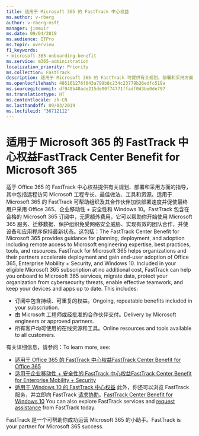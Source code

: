 ```yaml
---
title: 适用于 Microsoft 365 的 FastTrack 中心权益
ms.author: v-rberg
author: v-rberg-msft
manager: jimmuir
ms.date: 09/04/2019
ms.audience: ITPro
ms.topic: overview
f1_keywords:
- microsoft-365-onboarding-benefit
ms.service: m365-administration
localization_priority: Priority
ms.collection: FastTrack
description: 适用于 Microsoft 365 的 FastTrack 可提供有关规划、部署和采用方面的指导，其中包括远程访问 Microsoft 工程专长、最佳做法、工具和资源。适用于 Microsoft 365 的 FastTrack 可帮助组织及其合作伙伴加快部署速度并促使最终用户采用 Office 365、Windows 10 和企业移动性 + 安全性。
ms.openlocfilehash: 485161276f043a799b8c234c23779b26edfc519a
ms.sourcegitcommit: df949b40ade215de00f74771ffadf0d3be0de797
ms.translationtype: HT
ms.contentlocale: zh-CN
ms.lasthandoff: 09/03/2019
ms.locfileid: "36712112"
---
```

# <a name="fasttrack-center-benefit-for-microsoft-365"></a><span data-ttu-id="7a03f-104">适用于 Microsoft 365 的 FastTrack 中心权益</span><span class="sxs-lookup"><span data-stu-id="7a03f-104">FastTrack Center Benefit for Microsoft 365</span></span>

<span data-ttu-id="7a03f-p102">适于 Office 365 的 FastTrack 中心权益提供有关规划、部署和采用方面的指导，其中包括远程访问 Microsoft 工程专长、最佳做法、工具和资源。适用于 Microsoft 365 的 FastTrack 可帮助组织及其合作伙伴加快部署速度并促使最终用户采用 Office 365、企业移动性 + 安全性和 Windows 10。FastTrack 包含在合格的 Microsoft 365 订阅中，无需额外费用，它可以帮助你开始使用 Microsoft 365 服务、迁移数据、保护组织免受网络安全威胁、实现有效的团队合作，并使设备和应用程序保持最新状态。这包括：</span><span class="sxs-lookup"><span data-stu-id="7a03f-p102">The FastTrack Center Benefit for Microsoft 365 provides guidance for planning, deployment, and adoption including remote access to Microsoft engineering expertise, best practices, tools, and resources. FastTrack for Microsoft 365 helps organizations and their partners accelerate deployment and gain end-user adoption of Office 365, Enterprise Mobility + Security, and Windows 10. Included in your eligible Microsoft 365 subscription at no additional cost, FastTrack can help you onboard to Microsoft 365 services, migrate data, protect your organization from cybersecurity threats, enable effective teamwork, and keep your devices and apps up to date. This includes:</span></span>

- <span data-ttu-id="7a03f-109">订阅中包含持续、可重复的权益。</span><span class="sxs-lookup"><span data-stu-id="7a03f-109">Ongoing, repeatable benefits included in your subscription.</span></span>
- <span data-ttu-id="7a03f-110">由 Microsoft 工程师或经批准的合作伙伴交付。</span><span class="sxs-lookup"><span data-stu-id="7a03f-110">Delivery by Microsoft engineers or approved partners.</span></span>
- <span data-ttu-id="7a03f-111">所有客户均可使用的在线资源和工具。</span><span class="sxs-lookup"><span data-stu-id="7a03f-111">Online resources and tools available to all customers.</span></span>
  
<span data-ttu-id="7a03f-112">有关详细信息，请参阅：</span><span class="sxs-lookup"><span data-stu-id="7a03f-112">To learn more, see:</span></span>

- [<span data-ttu-id="7a03f-113">适用于 Office 365 的 FastTrack 中心权益</span><span class="sxs-lookup"><span data-stu-id="7a03f-113">FastTrack Center Benefit for Office 365</span></span>](O365-fasttrack-benefit-for-office-365.md) 
- [<span data-ttu-id="7a03f-114">适用于企业移动性 + 安全性的 FastTrack 中心权益</span><span class="sxs-lookup"><span data-stu-id="7a03f-114">FastTrack Center Benefit for Enterprise Mobility + Security</span></span>](EMS-fasttrack-benefit-for-EMS.md)
- <span data-ttu-id="7a03f-115">[适用于 Windows 10 的 FastTrack 中心权益](Win-10-fasttrack-benefit-for-Windows-10.md) 此外，你还可以浏览 FastTrack 服务，并立即向 FastTrack [请求协助](https://go.microsoft.com/fwlink/p/?LinkId=2003903)。</span><span class="sxs-lookup"><span data-stu-id="7a03f-115">[FastTrack Center Benefit for Windows 10](Win-10-fasttrack-benefit-for-Windows-10.md) You can also explore FastTrack services and [request assistance](https://go.microsoft.com/fwlink/p/?LinkId=2003903) from FastTrack today.</span></span>

<span data-ttu-id="7a03f-116">FastTrack 是一个可帮助你成功运营 Microsoft 365 的小助手。</span><span class="sxs-lookup"><span data-stu-id="7a03f-116">FastTrack is your partner for Microsoft 365 success.</span></span>
  
  

 